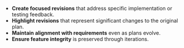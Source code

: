 - **Create focused revisions** that address specific implementation or testing feedback.
- **Highlight revisions** that represent significant changes to the original plan.
- **Maintain alignment with requirements** even as plans evolve.
- **Ensure feature integrity** is preserved through iterations. 